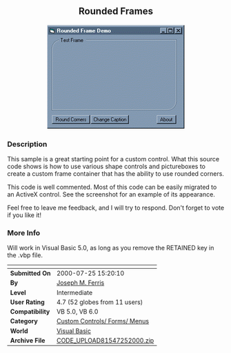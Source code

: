 ﻿<div align="center">

## Rounded Frames

<img src="PIC20007251827582803.gif">
</div>

### Description

This sample is a great starting point for a custom control. What this source code shows is how to use various shape controls and pictureboxes to create a custom frame container that has the ability to use rounded corners.

This code is well commented. Most of this code can be easily migrated to an ActiveX control. See the screenshot for an example of its appearance.

Feel free to leave me feedback, and I will try to respond. Don't forget to vote if you like it!
 
### More Info
 
Will work in Visual Basic 5.0, as long as you remove the RETAINED key in the .vbp file.


<span>             |<span>
---                |---
**Submitted On**   |2000-07-25 15:20:10
**By**             |[Joseph M\. Ferris](https://github.com/Planet-Source-Code/PSCIndex/blob/master/ByAuthor/joseph-m-ferris.md)
**Level**          |Intermediate
**User Rating**    |4.7 (52 globes from 11 users)
**Compatibility**  |VB 5\.0, VB 6\.0
**Category**       |[Custom Controls/ Forms/  Menus](https://github.com/Planet-Source-Code/PSCIndex/blob/master/ByCategory/custom-controls-forms-menus__1-4.md)
**World**          |[Visual Basic](https://github.com/Planet-Source-Code/PSCIndex/blob/master/ByWorld/visual-basic.md)
**Archive File**   |[CODE\_UPLOAD81547252000\.zip](https://github.com/Planet-Source-Code/joseph-m-ferris-rounded-frames__1-10067/archive/master.zip)








